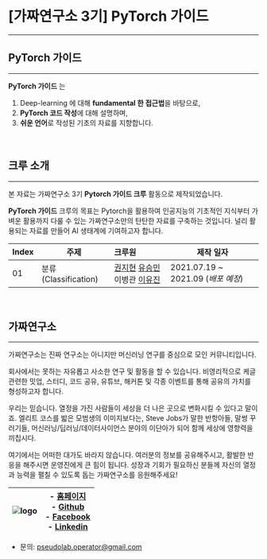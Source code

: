 # **[가짜연구소 3기] PyTorch 가이드**

---

## **PyTorch 가이드**

---

**PyTorch 가이드** 는 

1. Deep-learning 에 대해 **fundamental 한 접근법**을 바탕으로,
2. **PyTorch  코드 작성**에 대해 설명하며,
3. **쉬운 언어**로 작성된 기초의 자료를 지향합니다.

</br>

## **크루 소개**

---

본 자료는 가짜연구소 3기 **Pytorch 가이드 크루** 활동으로 제작되었습니다.

**PyTorch 가이드** 크루의 목표는 Pytorch을 활용하여 인공지능의 기초적인 지식부터 가벼운 활용까지 다룰 수 있는 가짜연구소만의 탄탄한 자료를 구축하는 것입니다. 널리 활용되는 자료를 만들어 AI 생태계에 기여하고자 합니다. 

| Index | 주제                  | 크루원                                                       | 제작 일자                          |
| ----- | --------------------- | :----------------------------------------------------------- | ---------------------------------- |
| 01    | 분류 (Classification) | [권지현](https://github.com/Jihyun22) [유승민](https://github.com/WeissYu) 이병관 [이유진](https://github.com/eugene9212) | 2021.07.19 ~ 2021.09 (*배포 예정*) |

</br>

## **가짜연구소**

---

가짜연구소는 진짜 연구소는 아니지만 머신러닝 연구를 중심으로 모인 커뮤니티입니다.

회사에서는 못하는 자유롭고 사소한 연구 및 활동을 할 수 있습니다. 비영리적으로 케글 관련한 밋업, 스터디, 코드 공유, 유튜브, 해커톤 및 각종 이벤트를 통해 공유의 가치를 형성하고자 합니다.

우리는 믿습니다. 열정을 가진 사람들이 세상을 더 나은 곳으로 변화시킬 수 있다고 말이죠. 엘리트 코스를 밟은 모범생의 이미지보다는, Steve Jobs가 말한 반항아들, 말썽 꾸러기들, 머신러닝/딥러닝/데이터사이언스 분야의 이단아가 되어 함께 세상에 영향력을 끼칩시다.

여기에서는 어떠한 대가도 바라지 않습니다. 여러분의 정보를 공유해주시고, 활발한 반응을 해주시면 운영진에게 큰 힘이 됩니다. 성장과 기회가 필요하신 분들께 자신의 열정과 능력을 펼칠 수 있도록 돕는 가짜연구소를 응원해주세요!

| ![logo](https://github.com/Pseudo-Lab/pytorch-guide/blob/main/book/PseudoLab_logo.png?raw=true) | - [홈페이지](https://pseudo-lab.com/)</br> - [Github](https://github.com/Pseudo-Lab) </br> -  [Facebook](https://www.facebook.com/groups/pseudolab/) </br> -  [Linkedin](https://www.linkedin.com/company/pseudolab/?originalSubdomain=kr) |
| ------------------------------------------------------------ | ------------------------------------------------------------ |

- 문의: [pseudolab.operator@gmail.com](mailto:pseudolab.operator@gmail.com)